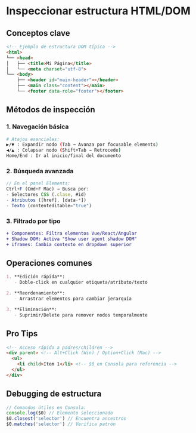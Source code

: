 # Inspeccionar estructura HTML/DOM

## Conceptos clave
```html
<!-- Ejemplo de estructura DOM típica -->
<html>
└── <head>
│   ├── <title>Mi Página</title>
│   └── <meta charset="utf-8">
└── <body>
    ├── <header id="main-header"></header>
    ├── <main class="content"></main>
    └── <footer data-role="footer"></footer>
```

## Métodos de inspección

### 1. Navegación básica
```bash
# Atajos esenciales:
▶/▼ : Expandir nodo (Tab → Avanza por focusable elements)
◀/▲ : Colapsar nodo (Shift+Tab → Retrocede)
Home/End : Ir al inicio/final del documento
```

### 2. Búsqueda avanzada
```javascript
// En el panel Elements:
Ctrl+F (Cmd+F Mac) → Busca por:
- Selectores CSS (.clase, #id)
- Atributos ([href], [data-*])
- Texto (contenteditable="true")
```

### 3. Filtrado por tipo
```diff
+ Componentes: Filtra elementos Vue/React/Angular
+ Shadow DOM: Activa "Show user agent shadow DOM"
+ iframes: Cambia contexto en dropdown superior
```

## Operaciones comunes
```markdown
1. **Edición rápida**: 
   - Doble-click en cualquier etiqueta/atributo/texto

2. **Reordenamiento**:
   - Arrastrar elementos para cambiar jerarquía

3. **Eliminación**:
   - Suprimir/Delete para remover nodos temporalmente
```

## Pro Tips
```html
<!-- Acceso rápido a padres/children -->
<div parent> <!-- Alt+Click (Win) / Option+Click (Mac) -->
  <ul>
    <li child>Item 1</li> <!-- $0 en Consola para referencia -->
  </ul>
</div>
```

## Debugging de estructura
````javascript
// Comandos útiles en Consola:
console.log($0) // Elemento seleccionado
$0.closest('selector') // Encuentra ancestros
$0.matches('selector') // Verifica patrón